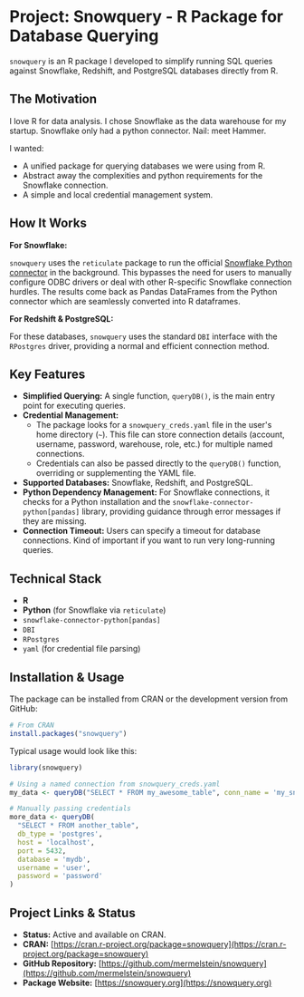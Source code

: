 # Project: Snowquery - R Package for Database Querying

`snowquery` is an R package I developed to simplify running SQL queries against Snowflake, Redshift, and PostgreSQL databases directly from R.

## The Motivation

I love R for data analysis. I chose Snowflake as the data warehouse for my startup. Snowflake only had a python connector. Nail: meet Hammer.

I wanted:

*   A unified package for querying databases we were using from R.
*   Abstract away the complexities and python requirements for the Snowflake connection.
*   A simple and local credential management system.

## How It Works

**For Snowflake:**

`snowquery` uses the `reticulate` package to run the official [Snowflake Python connector](https://docs.snowflake.com/en/developer-guide/python-connector/python-connector-pandas) in the background. This bypasses the need for users to manually configure ODBC drivers or deal with other R-specific Snowflake connection hurdles. The results come back as Pandas DataFrames from the Python connector which are seamlessly converted into R dataframes.

**For Redshift & PostgreSQL:**

For these databases, `snowquery` uses the standard `DBI` interface with the `RPostgres` driver, providing a normal and efficient connection method.

## Key Features

*   **Simplified Querying:** A single function, `queryDB()`, is the main entry point for executing queries.
*   **Credential Management:**
    *   The package looks for a `snowquery_creds.yaml` file in the user's home directory (`~`). This file can store connection details (account, username, password, warehouse, role, etc.) for multiple named connections.
    *   Credentials can also be passed directly to the `queryDB()` function, overriding or supplementing the YAML file.
*   **Supported Databases:** Snowflake, Redshift, and PostgreSQL.
*   **Python Dependency Management:** For Snowflake connections, it checks for a Python installation and the `snowflake-connector-python[pandas]` library, providing guidance through error messages if they are missing.
*   **Connection Timeout:** Users can specify a timeout for database connections. Kind of important if you want to run very long-running queries.

## Technical Stack

*   **R**
*   **Python** (for Snowflake via `reticulate`)
*   `snowflake-connector-python[pandas]`
*   `DBI`
*   `RPostgres`
*   `yaml` (for credential file parsing)

## Installation & Usage

The package can be installed from CRAN or the development version from GitHub:

```R
# From CRAN
install.packages("snowquery")
```

Typical usage would look like this:

```R
library(snowquery)

# Using a named connection from snowquery_creds.yaml
my_data <- queryDB("SELECT * FROM my_awesome_table", conn_name = 'my_snowflake_dwh')

# Manually passing credentials
more_data <- queryDB(
  "SELECT * FROM another_table",
  db_type = 'postgres',
  host = 'localhost',
  port = 5432,
  database = 'mydb',
  username = 'user',
  password = 'password'
)
```

## Project Links & Status

*   **Status:** Active and available on CRAN.
*   **CRAN:** [https://cran.r-project.org/package=snowquery](https://cran.r-project.org/package=snowquery)
*   **GitHub Repository:** [https://github.com/mermelstein/snowquery](https://github.com/mermelstein/snowquery)
*   **Package Website:** [https://snowquery.org](https://snowquery.org)